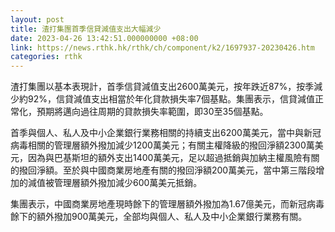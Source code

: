 ```yaml
---
layout: post
title: 渣打集團首季信貸減值支出大幅減少
date: 2023-04-26 13:42:51.000000000 +08:00
link: https://news.rthk.hk/rthk/ch/component/k2/1697937-20230426.htm
categories: rthk
---
```


渣打集團以基本表現計，首季信貸減值支出2600萬美元，按年跌近87%，按季減少約92%，信貸減值支出相當於年化貸款損失率7個基點。集團表示，信貸減值正常化，預期將邁向過往周期的貸款損失率範圍，即30至35個基點。

首季與個人、私人及中小企業銀行業務相關的持續支出6200萬美元，當中與新冠病毒相關的管理層額外撥加減少1200萬美元；有關主權降級的撥回淨額2300萬美元，因為與巴基斯坦的額外支出1400萬美元，足以超過抵銷與加納主權風險有關的撥回淨額。至於與中國商業房地產有關的撥回淨額200萬美元，當中第三階段增加的減值被管理層額外撥加減少600萬美元抵銷。

集團表示，中國商業房地產現時餘下的管理層額外撥加為1.67億美元，而新冠病毒餘下的額外撥加900萬美元，全部均與個人、私人及中小企業銀行業務有關。
